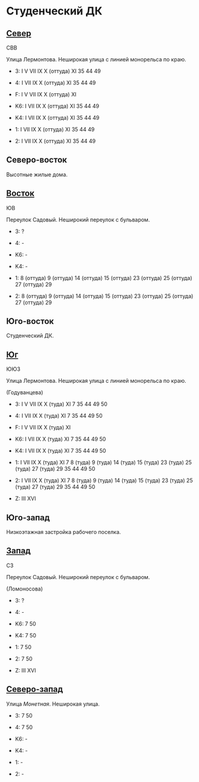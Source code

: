 # Студенческий ДК

## [Север](./10570090.md)

СВВ

Улица Лермонтова.
Неширокая улица с линией монорельса по краю.

* 3:    I   V   VII IX  X (оттуда)  XI
        35  44  49
* 4:    I   VII IX  X (оттуда)  XI
        35  44  49
* F:    I   V   VII IX  X (оттуда)  XI

* K6:   I   VII IX  X (оттуда)  XI
        35  44  49
* K4:   I   VII IX  X (оттуда)  XI
        35  44  49
* 1:    I   VII IX  X (оттуда)  XI
        35  44  49
* 2:    I   VII IX  X (оттуда)  XI
        35  44  49

## Северо-восток

Высотные жилые дома.

## [Восток](./10575095.md)

ЮВ

Переулок Садовый.
Неширокий переулок с бульваром.

* 3:    ?
* 4:    -

* K6:   -
* K4:   -
* 1:    8 (оттуда)  9 (оттуда)  14 (оттуда) 15 (оттуда) 23 (оттуда)
        25 (оттуда) 27 (оттуда) 29
* 2:    8 (оттуда)  9 (оттуда)  14 (оттуда) 15 (оттуда) 23 (оттуда)
        25 (оттуда) 27 (оттуда) 29

## Юго-восток

Студенческий ДК.

## [Юг](./10570097.md)

ЮЮЗ

Улица Лермонтова.
Неширокая улица с линией монорельса по краю.

(Годуванцева)

* 3:    I   V   VII IX  X (туда)    XI
        7   35  44  49  50
* 4:    I   VII IX  X (туда)    XI
        7   35  44  49  50
* F:    I   V   VII IX  X (туда)    XI

* K6:   I   VII IX  X (туда)    XI
        7   35  44  49  50
* K4:   I   VII IX  X (туда)    XI
        7   35  44  49  50
* 1:    I   VII IX  X (туда)    XI
        7   8 (туда)    9 (туда)    14 (туда)   15 (туда)
        23 (туда)   25 (туда)   27 (туда)   29  35
        44  49  50
* 2:    I   VII IX  X (туда)    XI
        7   8 (туда)    9 (туда)    14 (туда)   15 (туда)
        23 (туда)   25 (туда)   27 (туда)   29  35
        44  49  50

* Z:    III XVI

## Юго-запад

Низкоэтажная застройка рабочего поселка.

## [Запад](./10565095.md)

СЗ

Переулок Садовый.
Неширокий переулок с бульваром.

(Ломоносова)

* 3:    ?
* 4:    -

* K6:   7   50
* K4:   7   50
* 1:    7   50
* 2:    7   50

* Z:    III XVI

## [Северо-запад](./10565090.md)

Улица *Монетная*.
Неширокая улица.

* 3:    7   50
* 4:    7   50

* K6:   -
* K4:   -
* 1:    -
* 2:    -
